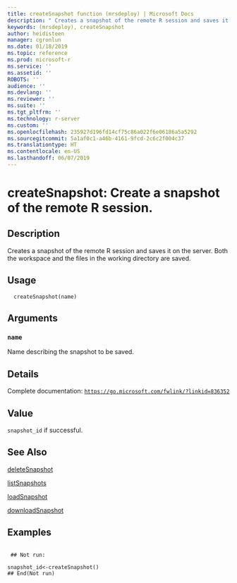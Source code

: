 ```yaml
---
title: createSnapshot function (mrsdeploy) | Microsoft Docs
description: " Creates a snapshot of the remote R session and saves it on the server. Both the workspace and the files in the working directory are saved. "
keywords: (mrsdeploy), createSnapshot
author: heidisteen
manager: cgronlun
ms.date: 01/18/2019
ms.topic: reference
ms.prod: microsoft-r
ms.service: ''
ms.assetid: ''
ROBOTS: ''
audience: ''
ms.devlang: ''
ms.reviewer: ''
ms.suite: ''
ms.tgt_pltfrm: ''
ms.technology: r-server
ms.custom: ''
ms.openlocfilehash: 235927d196fd14cf75c86a022f6e06186a5a5292
ms.sourcegitcommit: 5a1af0c1-a46b-4161-9fcd-2c6c2f004c37
ms.translationtype: HT
ms.contentlocale: en-US
ms.lasthandoff: 06/07/2019
---
```

 # <a name="createsnapshot-create-a-snapshot-of-the-remote-r-session"></a>createSnapshot: Create a snapshot of the remote R session. 
 ## <a name="description"></a>Description

Creates a snapshot of the remote R session and saves it on the server. Both the workspace and the files in the working directory are saved.


 ## <a name="usage"></a>Usage

```   
  createSnapshot(name)

```

 ## <a name="arguments"></a>Arguments



 ### `name`
 Name describing the snapshot to be saved. 



 ## <a name="details"></a>Details

Complete documentation: [`https://go.microsoft.com/fwlink/?linkid=836352`](https://go.microsoft.com/fwlink/?linkid=836352)



 ## <a name="value"></a>Value

`snapshot_id` if successful.

 ## <a name="see-also"></a>See Also

[deleteSnapshot](deleteSnapshot.md)

[listSnapshots](listSnapshots.md)

[loadSnapshot](loadSnapshot.md)

[downloadSnapshot](downloadSnapshot.md)

 ## <a name="examples"></a>Examples

 ```

  ## Not run:

snapshot_id<-createSnapshot()
 ## End(Not run) 
```

